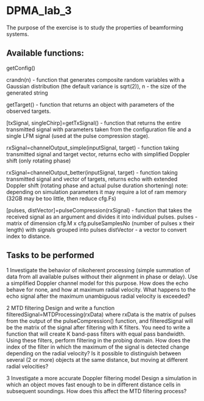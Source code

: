 # DPMA_lab_3

The purpose of the exercise is to study the properties of beamforming systems.

## Available functions:

getConfig()

crandn(n) - function that generates composite random variables with a Gaussian distribution (the default variance is sqrt(2)),
n - the size of the generated string

getTarget() - function that returns an object with parameters of the observed targets.

[txSignal, singleChirp]=getTxSignal() - function that returns the entire transmitted signal with parameters taken from the configuration file and a single LFM signal (used at the pulse compression stage).

rxSignal=channelOutput_simple(inputSignal, target) - function taking transmitted signal and target vector, returns echo with simplified Doppler shift (only rotating phase)

rxSignal=channelOutput_better(inputSignal, target) - function taking transmitted signal and vector of targets, returns echo with extended Doppler shift (rotating phase and actual pulse duration shortening) note: depending on simulation parameters it may require a lot of ram memory (32GB may be too little, then reduce cfg.Fs)

[pulses, distVector]=pulseCompression(rxSignal) - function that takes the received signal as an argument and divides it into individual pulses. 
pulses - matrix of dimension cfg.M x cfg.pulseSamplesNo (number of pulses x their length) with signals grouped into pulses
distVector - a vector to convert index to distance.

## Tasks to be performed

1 Investigate the behavior of nikoherent processing (simple summation of data from all available pulses without their alignment in phase or delay).
Use a simplified Doppler channel model for this purpose.
How does the echo behave for none, and how at maximum radial velocity.
What happens to the echo signal after the maximum unambiguous radial velocity is exceeded?

2 MTD filtering
Design and write a function filteredSignal=MTDProcessing(rxData) where rxData is the matrix of pulses from the output of the pulseCompression() function, and filteredSignal will be the matrix of the signal after filtering with K filters.
You need to write a function that will create K band-pass filters with equal pass bandwidth.
Using these filters, perform filtering in the probing domain.
How does the index of the filter in which the maximum of the signal is detected change depending on the radial velocity?
Is it possible to distinguish between several (2 or more) objects at the same distance, but moving at different radial velocities?

3 Investigate a more accurate Doppler filtering model
Design a simulation in which an object moves fast enough to be in different distance cells in subsequent soundings.
How does this affect the MTD filtering process?

